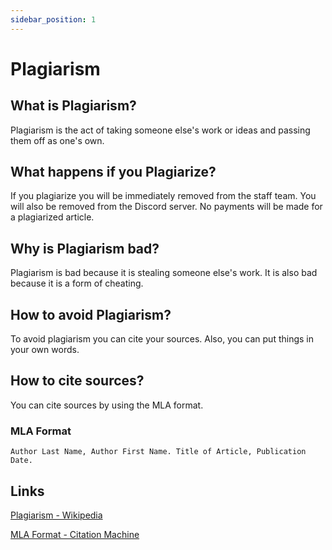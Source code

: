 ```yaml
---
sidebar_position: 1
---
```


# Plagiarism

## What is Plagiarism?

Plagiarism is the act of taking someone else's work or ideas and passing them off as one's own.

## What happens if you Plagiarize?

If you plagiarize you will be immediately removed from the staff team. You will also be removed from the Discord server. No payments will be made for a plagiarized article.

## Why is Plagiarism bad?

Plagiarism is bad because it is stealing someone else's work. It is also bad because it is a form of cheating.

## How to avoid Plagiarism?

To avoid plagiarism you can cite your sources. Also, you can put things in your own words.

## How to cite sources?

You can cite sources by using the MLA format.

### MLA Format

```
Author Last Name, Author First Name. Title of Article, Publication Date.
```

## Links

[Plagiarism - Wikipedia](https://en.wikipedia.org/wiki/Plagiarism)

[MLA Format - Citation Machine](https://www.citationmachine.net/mla/cite-a-book)